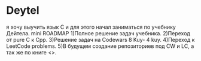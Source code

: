 # Deytel
я хочу выучить язык С и для этого начал заниматься по учебнику Дейтела.
                                    mini ROADMAP
1)Полное решение задач учебника.
2)Переход от pure C к Cpp.
3)Решение задач на Codewars 8 Kuy- 4 kuy.
4)Переход к LeetCode problems.
5)В будущем создание репозиториев под CW и LC, a так же по книге
<<Alghorithms create and analysis>>.
